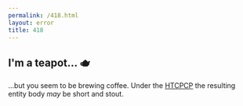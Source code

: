 ```yaml
---
permalink: /418.html
layout: error
title: 418
---
```


## I'm a teapot... 🫖

...but you seem to be brewing coffee. Under the [HTCPCP][wiki] the resulting
entity body _may_ be short and stout.

[wiki]: http://en.wikipedia.org/wiki/Hyper_Text_Coffee_Pot_Control_Protocol
